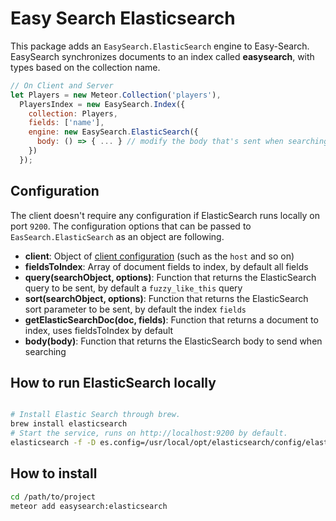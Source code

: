 Easy Search Elasticsearch
=====================

This package adds an `EasySearch.ElasticSearch` engine to Easy-Search. EasySearch synchronizes documents to an index called
__easysearch__, with types based on the collection name.

```javascript
// On Client and Server
let Players = new Meteor.Collection('players'),
  PlayersIndex = new EasySearch.Index({
    collection: Players,
    fields: ['name'],
    engine: new EasySearch.ElasticSearch({
      body: () => { ... } // modify the body that's sent when searching
    })
  });
```

## Configuration

The client doesn't require any configuration if ElasticSearch runs locally on port `9200`.
The configuration options that can be passed to `EasSearch.ElasticSearch` as an object are following.

* __client__: Object of [client configuration](https://www.elastic.co/guide/en/elasticsearch/client/javascript-api/current/quick-start.html) (such as the `host` and so on)
* __fieldsToIndex__: Array of document fields to index, by default all fields
* __query(searchObject, options)__: Function that returns the ElasticSearch query to be sent, by default a `fuzzy_like_this` query
* __sort(searchObject, options)__: Function that returns the ElasticSearch sort parameter to be sent, by default the index `fields`
* __getElasticSearchDoc(doc, fields)__: Function that returns a document to index, uses fieldsToIndex by default
* __body(body)__: Function that returns the ElasticSearch body to send when searching


## How to run ElasticSearch locally

```sh

# Install Elastic Search through brew.
brew install elasticsearch
# Start the service, runs on http://localhost:9200 by default.
elasticsearch -f -D es.config=/usr/local/opt/elasticsearch/config/elasticsearch.yml
```

## How to install

```sh
cd /path/to/project
meteor add easysearch:elasticsearch
```
